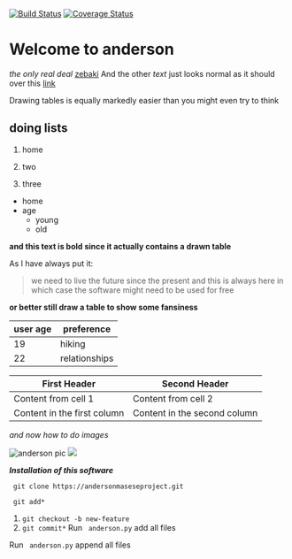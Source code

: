 [![Build Status](https://travis-ci.org/AndersonMasese/testing_test.svg?branch=master)](https://travis-ci.org/AndersonMasese/testing_test)
[![Coverage Status](https://coveralls.io/repos/github/AndersonMasese/testing_test/badge.svg?branch=master)](https://coveralls.io/github/AndersonMasese/testing_test?branch=master)
# Welcome to anderson
_the only real deal_
[zebaki](http://www.zebaki.co.ke)
And the other _text_ just looks normal as it should over this [link](www.link)

Drawing tables is equally markedly easier than you might even try to think

## doing lists

1. home
  
1. two
3. three

- home
- age
  - young
  - old

__and this text is bold since it actually contains a drawn table__

As I have always put it:
> we need to live the future since the present
>and this
> is always here
> in which case
> the software might need to be used
> for free

__or better still draw a table to show some fansiness__

user age | preference
---------|-----------
19 | hiking
22 | relationships


First Header | Second Header
------------ | -------------
Content from cell 1 | Content from cell 2
Content in the first column | Content in the second column

_and now how to do images_


![anderson pic](/nav/correct/image.png)
<img src='/images/mine.png'>

___Installation of this software___


```
 git clone https://andersonmaseseproject.git
```
```
 git add*
```
1. ```git checkout -b new-feature```
1. ```git commit*```
Run ``` anderson.py``` add all files

Run ``` anderson.py``` append all files



